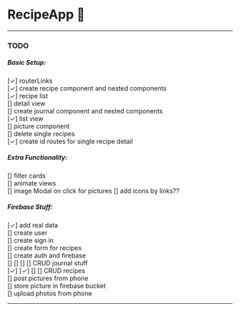 # RecipeApp 🧀
---
### TODO
##### Basic Setup:
[✓] routerLinks  
[✓] create recipe component and nested components  
[✓] recipe list  
[] detail view  
[] create journal component and nested components  
[✓] list view  
[] picture component  
[] delete single recipes  
[✓] create id routes for single recipe detail



##### Extra Functionality:
[] filter cards  
[] animate views  
[] image Modal on click for pictures
[] add icons by links??


##### Firebase Stuff:
[✓] add real data  
[] create user  
[] create sign in  
[] create form for recipes  
[] create auth and firebase  
[] [] [] [] CRUD journal stuff  
[✓] [✓] [] [] CRUD recipes  
[] post pictures from phone  
[] store picture in firebase bucket  
[] upload photos from phone  

---

